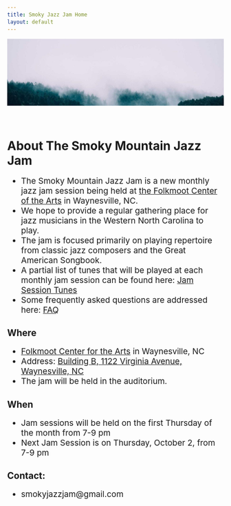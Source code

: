 ```yaml
---
title: Smoky Jazz Jam Home
layout: default
---
```

<style>
.larger-text {
  font-size: 19px;
}
</style>

<div style="text-align: center;">
  <img src="misty_forest.jpg" alt="Description" />
</div>
<br>
<br>

<div style="max-width: 800px; margin: 0 auto;">
  <h1><strong>About The Smoky Mountain Jazz Jam</strong></h1>

  <ul class="larger-text">
    <li>The Smoky Mountain Jazz Jam is a new monthly jazz jam session being held at <a href="https://www.folkmoot.org/">the Folkmoot Center of the Arts</a> in Waynesville, NC.</li>
    <li>We hope to provide a regular gathering place for jazz musicians in the Western North Carolina to play.</li>
    <li>The jam is focused primarily on playing repertoire from classic jazz composers and the Great American Songbook.</li>
    <li>A partial list of tunes that will be played at each monthly jam session can be found here: <a href="jam_tunes.html">Jam Session Tunes</a></li>
    <li>Some frequently asked questions are addressed here: <a href="faq.html">FAQ</a></li>
  </ul>

  <h2><strong>Where</strong></h2>

  <ul class="larger-text">
    <li><a href="https://www.folkmoot.org/">Folkmoot Center for the Arts</a> in Waynesville, NC</li>
    <li>Address: <a href="https://maps.app.goo.gl/KduAxvnix88e4M369">Building B, 1122 Virginia Avenue, Waynesville, NC</a></li>
    <li>The jam will be held in the auditorium.</li>
  </ul>

  <h2><strong>When</strong></h2>

  <ul class="larger-text">
    <li>Jam sessions will be held on the first Thursday of the month from 7-9 pm</li>
    <li>Next Jam Session is on Thursday, October 2, from 7-9 pm</li>
  </ul>

  <h2><strong>Contact</strong>:</h2>
  <ul class="larger-text">
    <li>smokyjazzjam@gmail.com</li>
  </ul>
</div>
